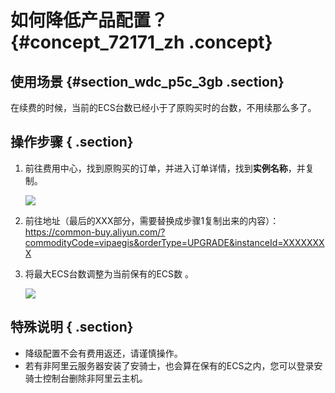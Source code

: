 # 如何降低产品配置？ {#concept_72171_zh .concept}

## 使用场景 {#section_wdc_p5c_3gb .section}

在续费的时候，当前的ECS台数已经小于了原购买时的台数，不用续那么多了。

## 操作步骤 { .section}

1.  前往费用中心，找到原购买的订单，并进入订单详情，找到**实例名称**，并复制。

    ![](http://static-aliyun-doc.oss-cn-hangzhou.aliyuncs.com/assets/img/82056/155408489835742_zh-CN.png)

2.  前往地址（最后的XXX部分，需要替换成步骤1复制出来的内容）： https://common-buy.aliyun.com/?commodityCode=vipaegis&orderType=UPGRADE&instanceId=XXXXXXXX
3.  将最大ECS台数调整为当前保有的ECS数 。

    ![](http://static-aliyun-doc.oss-cn-hangzhou.aliyuncs.com/assets/img/82056/155408489835743_zh-CN.png)


## 特殊说明 { .section}

-   降级配置不会有费用返还，请谨慎操作。
-   若有非阿里云服务器安装了安骑士，也会算在保有的ECS之内，您可以登录安骑士控制台删除非阿里云主机。


